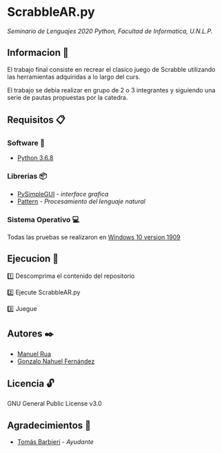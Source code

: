 # ScrabbleAR.py
_Seminario de Lenguajes 2020 Python, Facultad de Informatica, U.N.L.P._
## Informacion :pushpin:
El trabajo final consiste en recrear el clasico juego de Scrabble utilizando las herramientas adquiridas a lo largo del curs.

El trabajo se debia realizar en grupo de 2 o 3 integrantes y siguiendo una serie de pautas propuestas por la catedra.



## Requisitos 📋
### Software :snake:
  * [Python 3.6.8](https://www.python.org/downloads/release/python-368/)
### Librerias 📦
  * [PySimpleGUI](https://github.com/PySimpleGUI/PySimpleGUI/) - _interface grafica_
  * [Pattern](https://github.com/clips/pattern/) - _Procesamiento del lenguaje natural_
### Sistema Operativo :computer:   
  Todas las pruebas se realizaron en [Windows 10 version 1909](https://support.microsoft.com/es-ar/help/4517245/feature-update-via-windows-10-version-1909-enablement-package)
## Ejecucion 🚀
  :one: Descomprima el contenido del repositorio
  
  :two: Ejecute ScrabbleAR.py
  
  :three: Juegue 
  
## Autores ✒️ 
  * [Manuel Rua](https://github.com/manurua123)
  * [Gonzalo Nahuel Fernández ](https://github.com/gonza08)
  
## Licencia :unlock:
  GNU General Public License v3.0
  
## Agradecimientos :balloon:
  * [Tomás Barbieri](https://github.com/tomibarbieri) - _Ayudante_ 
